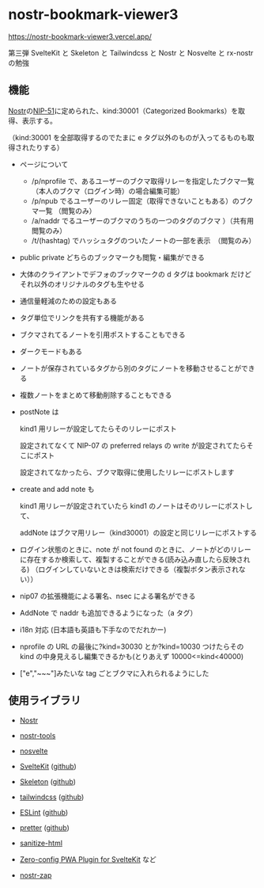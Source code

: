 # nostr-bookmark-viewer3

https://nostr-bookmark-viewer3.vercel.app/

第三弾
SvelteKit と Skeleton と Tailwindcss と Nostr と Nosvelte と rx-nostr の勉強

## 機能

[Nostr](https://github.com/nostr-protocol/nostr)の[NIP-51](https://github.com/nostr-protocol/nips/blob/master/51.md)に定められた、kind:30001（Categorized Bookmarks）を取得、表示する。

（kind:30001 を全部取得するのでたまに e タグ以外のものが入ってるものも取得されたりする）

- ページについて

  - /p/nprofile で、あるユーザーのブクマ取得リレーを指定したブクマ一覧　（本人のブクマ（ログイン時）の場合編集可能）
  - /p/npub でるユーザーのリレー固定（取得できないこともある）のブクマ一覧 （閲覧のみ）
  - /a/naddr でるユーザーのブクマのうちの一つのタグのブクマ ）（共有用　閲覧のみ）
  - /t/(hashtag) でハッシュタグのついたノートの一部を表示　（閲覧のみ）

- public private どちらのブックマークも閲覧・編集ができる

- 大体のクライアントでデフォのブックマークの d タグは bookmark だけど
  それ以外のオリジナルのタグも生やせる

- 通信量軽減のための設定もある

- タグ単位でリンクを共有する機能がある

- ブクマされてるノートを引用ポストすることもできる

- ダークモードもある

- ノートが保存されているタグから別のタグにノートを移動させることができる

- 複数ノートをまとめて移動削除することもできる

- postNote は

  kind1 用リレーが設定してたらそのリレーにポスト

  設定されてなくて NIP-07 の preferred relays の write が設定されてたらそこにポスト

  設定されてなかったら、ブクマ取得に使用したリレーにポストします

- create and add note も

  kind1 用リレーが設定されていたら kind1 のノートはそのリレーにポストして、

  addNote はブクマ用リレー（kind30001）の設定と同じリレーにポストする

- ログイン状態のときに、note が not found のときに、ノートがどのリレーに存在するか検索して、複製することができる(読み込み直したら反映される)
  （ログインしていないときは検索だけできる（複製ボタン表示されない））

- nip07 の拡張機能による署名、nsec による署名ができる

- AddNote で naddr も追加できるようになった（a タグ）

- i18n 対応 (日本語も英語も下手なのでだれかー)

- nprofile の URL の最後に?kind=30030 とか?kind=10030 つけたらその kind の中身見えるし編集できるかも(とりあえず 10000<=kind<40000)

- ["e","~~~"]みたいな tag ごとブクマに入れられるようにした

## 使用ライブラリ

- [Nostr](https://github.com/nostr-protocol/nostr)

- [nostr-tools](https://github.com/nbd-wtf/nostr-tools)

- [nosvelte](https://github.com/akiomik/nosvelte)

- [SvelteKit](https://kit.svelte.jp/) ([github](https://github.com/sveltejs/kit))

- [Skeleton](https://www.skeleton.dev/) ([github](https://github.com/skeletonlabs/skeleton))

- [tailwindcss](https://tailwindcss.com/) ([github](https://github.com/tailwindlabs/tailwindcss))

- [ESLint](https://eslint.org/) ([github](https://github.com/eslint/eslint))

- [pretter](https://prettier.io/) ([github](https://github.com/prettier/prettier))

- [sanitize-html](https://github.com/apostrophecms/sanitize-html)

- [Zero-config PWA Plugin for SvelteKit](https://github.com/vite-pwa/sveltekit)
  など

- [nostr-zap](https://github.com/SamSamskies/nostr-zap)

